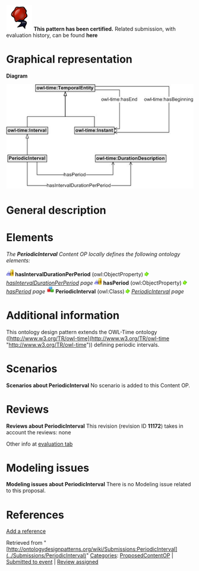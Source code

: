 [![](../images/thumb/b/b5/Certified.png/70px-Certified.png)](../Image/Certified.png "Certified.png") __This pattern has been certified.__
Related submission, with evaluation history, can be found __here__





#  Graphical representation


__Diagram__




[![Image:PeriodicIntervalv0.jpg](../images/6/60/PeriodicIntervalv0.jpg)](../Image/PeriodicIntervalv0.jpg "Image:PeriodicIntervalv0.jpg")




#  General description


  




#  Elements


_The __PeriodicInterval__ Content OP locally defines the following ontology elements:_



[![ObjectProperty](../images/thumb/c/c3/ObjectProperty.gif/20px-ObjectProperty.gif)](../Image/ObjectProperty.gif "ObjectProperty") __hasIntervalDurationPerPeriod__ (owl:ObjectProperty) 
 [![](../images/thumb/8/87/ArrowRight.gif/11px-ArrowRight.gif)](../Image/ArrowRight.gif "ArrowRight.gif") _[hasIntervalDurationPerPeriod](../Submissions/PeriodicInterval/hasIntervalDurationPerPeriod "Submissions:PeriodicInterval/hasIntervalDurationPerPeriod") page_
[![ObjectProperty](../images/thumb/c/c3/ObjectProperty.gif/20px-ObjectProperty.gif)](../Image/ObjectProperty.gif "ObjectProperty") __hasPeriod__ (owl:ObjectProperty) 
 [![](../images/thumb/8/87/ArrowRight.gif/11px-ArrowRight.gif)](../Image/ArrowRight.gif "ArrowRight.gif") _[hasPeriod](../Submissions/PeriodicInterval/hasPeriod "Submissions:PeriodicInterval/hasPeriod") page_
[![Class](../images/thumb/2/27/Class.gif/20px-Class.gif)](../Image/Class.gif "Class") __PeriodicInterval__ (owl:Class) 
 [![](../images/thumb/8/87/ArrowRight.gif/11px-ArrowRight.gif)](../Image/ArrowRight.gif "ArrowRight.gif") _[PeriodicInterval](../Submissions/PeriodicInterval/PeriodicInterval "Submissions:PeriodicInterval/PeriodicInterval") page_
#  Additional information


This ontology design pattern extends the OWL-Time ontology ([http://www.w3.org/TR/owl-time](http://www.w3.org/TR/owl-time "http://www.w3.org/TR/owl-time")) defining periodic intervals.


  




#  Scenarios



__Scenarios about PeriodicInterval__
No scenario is added to this Content OP.




#  Reviews



__Reviews about PeriodicInterval__
This revision (revision ID __11172__) takes in account the reviews: none


Other info at [evaluation tab](http://ontologydesignpatterns.org/wiki/index.php?title=Submissions:PeriodicInterval&action=evaluation "http://ontologydesignpatterns.org/wiki/index.php?title=Submissions:PeriodicInterval&action=evaluation")




  




#  Modeling issues



__Modeling issues about PeriodicInterval__
There is no Modeling issue related to this proposal.




  




#  References


[Add a reference](index.php@title=Odp%253AAdd_reference&subject=../Submissions/PeriodicInterval "http://ontologydesignpatterns.org/wiki/index.php?title=Odp:Add_reference&subject=Submissions%3APeriodicInterval")


  






Retrieved from "[http://ontologydesignpatterns.org/wiki/Submissions:PeriodicInterval](../Submissions/PeriodicInterval)"
 [Categories](http://ontologydesignpatterns.org/wiki/Special:Categories "Special:Categories"): [ProposedContentOP](../Category/ProposedContentOP "Category:ProposedContentOP") | [Submitted to event](../Category/Submitted_to_event "Category:Submitted to event") | [Review assigned](../Category/Review_assigned "Category:Review assigned")